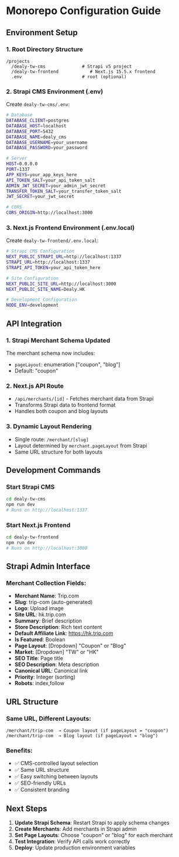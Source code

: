 # Monorepo Configuration Guide

## Environment Setup

### 1. Root Directory Structure
```
/projects
  /dealy-tw-cms              # Strapi v5 project
  /dealy-tw-frontend            # Next.js 15.5.x frontend
  .env                       # root (optional)
```

### 2. Strapi CMS Environment (.env)
Create `dealy-tw-cms/.env`:
```bash
# Database
DATABASE_CLIENT=postgres
DATABASE_HOST=localhost
DATABASE_PORT=5432
DATABASE_NAME=dealy_cms
DATABASE_USERNAME=your_username
DATABASE_PASSWORD=your_password

# Server
HOST=0.0.0.0
PORT=1337
APP_KEYS=your_app_keys_here
API_TOKEN_SALT=your_api_token_salt
ADMIN_JWT_SECRET=your_admin_jwt_secret
TRANSFER_TOKEN_SALT=your_transfer_token_salt
JWT_SECRET=your_jwt_secret

# CORS
CORS_ORIGIN=http://localhost:3000
```

### 3. Next.js Frontend Environment (.env.local)
Create `dealy-tw-frontend/.env.local`:
```bash
# Strapi CMS Configuration
NEXT_PUBLIC_STRAPI_URL=http://localhost:1337
STRAPI_URL=http://localhost:1337
STRAPI_API_TOKEN=your_api_token_here

# Site Configuration
NEXT_PUBLIC_SITE_URL=http://localhost:3000
NEXT_PUBLIC_SITE_NAME=Dealy.HK

# Development Configuration
NODE_ENV=development
```

## API Integration

### 1. Strapi Merchant Schema Updated
The merchant schema now includes:
- `pageLayout`: enumeration ["coupon", "blog"]
- Default: "coupon"

### 2. Next.js API Route
- `/api/merchants/[id]` - Fetches merchant data from Strapi
- Transforms Strapi data to frontend format
- Handles both coupon and blog layouts

### 3. Dynamic Layout Rendering
- Single route: `/merchant/[slug]`
- Layout determined by `merchant.pageLayout` from Strapi
- Same URL structure for both layouts

## Development Commands

### Start Strapi CMS
```bash
cd dealy-tw-cms
npm run dev
# Runs on http://localhost:1337
```

### Start Next.js Frontend
```bash
cd dealy-tw-frontend
npm run dev
# Runs on http://localhost:3000
```

## Strapi Admin Interface

### Merchant Collection Fields:
- **Merchant Name**: Trip.com
- **Slug**: trip-com (auto-generated)
- **Logo**: Upload image
- **Site URL**: hk.trip.com
- **Summary**: Brief description
- **Store Description**: Rich text content
- **Default Affiliate Link**: https://hk.trip.com
- **Is Featured**: Boolean
- **Page Layout**: [Dropdown] "Coupon" or "Blog"
- **Market**: [Dropdown] "TW" or "HK"
- **SEO Title**: Page title
- **SEO Description**: Meta description
- **Canonical URL**: Canonical link
- **Priority**: Integer (sorting)
- **Robots**: index,follow

## URL Structure

### Same URL, Different Layouts:
```
/merchant/trip-com  → Coupon layout (if pageLayout = "coupon")
/merchant/trip-com  → Blog layout (if pageLayout = "blog")
```

### Benefits:
- ✅ CMS-controlled layout selection
- ✅ Same URL structure
- ✅ Easy switching between layouts
- ✅ SEO-friendly URLs
- ✅ Consistent branding

## Next Steps

1. **Update Strapi Schema**: Restart Strapi to apply schema changes
2. **Create Merchants**: Add merchants in Strapi admin
3. **Set Page Layouts**: Choose "coupon" or "blog" for each merchant
4. **Test Integration**: Verify API calls work correctly
5. **Deploy**: Update production environment variables
